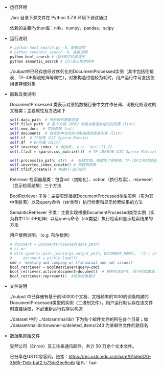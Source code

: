- 运行环境

  ./src 目录下源文件在 Python 3.7.6 环境下调试通过

  依赖的主要Python库：nltk，numpy，pandas，scipy

- 运行说明

  ```bash
  # python bool_search.py -h，查看说明
  # python semantic_search -h，查看说明
  python bool_search # 运行布尔检索程序
  python semantic_search # 运行语义检索程序
  ```

  ./output中已经存放经过序列化的DocumentProcessed实例（其中包括倒排表、TF-iDF稀疏矩阵等属性），对象构造过程较为耗时，用户运行中可直接使用该存储对象

- 函数及类说明

  DocumentProcessed 类表示对原始数据目录中文件作分词、词根化处理过的文档类；主要属性及方法如下

  ```python
  self.data_path  # 所依赖的数据目录
  self.files_path  # 各个文档（邮件）的绝对路径名组成的列表（list）
  self.num_docs  # 文档总数（int）
  self.documents  # 各文档中包含的词条组成的嵌套列表（list）
  self.tf  # TF矩阵（CSC Sparse Matrix)
  self.df  # DF向量（dict）
  self.inverted_index  # 倒排表， e.g. 'yes':[1,2]
  self.tfidf = sparse.csc_matrix([])  # TF-iDF矩阵（CSC Sparse Matrix)
  
  self.process(in_path: str)  #  处理文档，构建除了倒排表、TF-iDF之外的其他属性
  self.inverted_index_create() # 构建倒排表
  self.tfidf_create() # 构建TF-iDF矩阵
  ```

  Retriever 检索器基类：包含init（初始化）、action（执行检索）、represent（显示检索结果）三个方法

  BoolRetriever 子类：主要实现根据DocumentProcessed类型实例（实为其中倒排表）以及query命令（str类型）执行检索和显示检索结果的方法

  SemanticRetriever 子类：主要实现根据DocumentProcessed类型实例（实为其中TD-iDF矩阵）以及query命令（str类型）执行检索和显示检索结果的方法

  用户使用说明，（e.g. 布尔检索）

  ```python
  # document = DocumentProcessed(data_path)
  # // or
  # with open(os.path.join(args.output_path, DOCUMENT_NAME), 'rb') as f:
  # 	document = pickle.load(f)
  cmd = 'meeting and company or (financial and not issues)'
  bool_retriever = BoolRetriever(query=cmd)
  bool_retriever.action(document=document)  # 解析检索命令, 执行检索算法, 返回检索结果
  bool_retriever.represent()  #检索结果展示
  ```

- 文件说明

  ./output 中已存储有基于前50000个文档、文档频率前1000的词条构建的DocumentProcessed类型的实例（二进制文件），用户运行默认存在该文件时直接读取，不必重新运行程序以构造

  ./dataset 中的 ../dataset/maildir/ 下为各个邮件文件的所在各个目录；如 ./dataset/maildir/brawner-s/deleted_items/243 为某邮件文件的路径名

- 数据集原始文件

  安然公司（Enron）员工往来通讯邮件，共计 50 万余个文本文件。

  已分享在USTC睿客网，链接：https://rec.ustc.edu.cn/share/01b6e370-3565-11eb-baf2-b73de2be9edb  密码：faai

